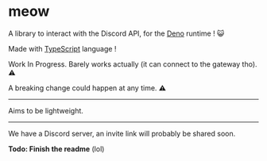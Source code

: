 # meow

A library to interact with the Discord API, for the [Deno](https://deno.land/) runtime ! 😺

Made with [TypeScript](https://www.typescriptlang.org/) language !

Work In Progress. Barely works actually (it can connect to the gateway tho). ⚠️

A breaking change could happen at any time. ⚠️

---
Aims to be lightweight.

---
We have a Discord server, an invite link will probably be shared soon.

**Todo: Finish the readme** (lol)
